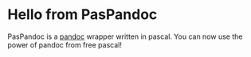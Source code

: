 # Hello from PasPandoc

PasPandoc is a [pandoc](http://pandoc.org) wrapper written in pascal. You can
now use the power of pandoc from free pascal!
